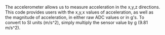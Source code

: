 The accelerometer allows us to measure acceleration in the x,y,z directions. 
This code provides users with the x,y,x values of acceleration, as well as the magnitude of acceleration, in either raw ADC values or in g's.
To convert to SI units (m/s^2), simply multiply the sensor value by g (9.81 m/s^2).
